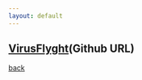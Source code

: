 ```yaml
---
layout: default
---
```


## [VirusFlyght](https://github.com/yuto2746/VirusFlyght)(Github URL)

[back](./../)